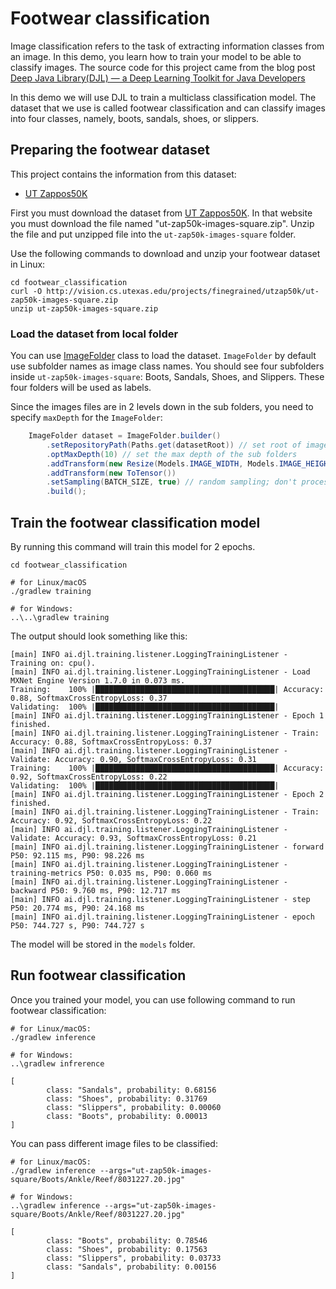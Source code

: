 # Footwear classification

Image classification refers to the task of extracting information classes from an image. In this demo, you learn how
to train your model to be able to classify images. The source code for this project came from the blog post
[Deep Java Library(DJL) — a Deep Learning Toolkit for Java Developers](https://towardsdatascience.com/deep-java-library-djl-a-deep-learning-toolkit-for-java-developers-55d5a45bca7e)

In this demo we will use DJL to train a multiclass classification model. The dataset that we use is called
footwear classification and can classify images into four classes, namely, boots, sandals, shoes, or slippers.

## Preparing the footwear dataset

This project contains the information from this dataset:
- [UT Zappos50K](http://vision.cs.utexas.edu/projects/finegrained/utzap50k/)

First you must download the dataset from [UT Zappos50K](http://vision.cs.utexas.edu/projects/finegrained/utzap50k/). In
that website you must download the file named "ut-zap50k-images-square.zip". Unzip the file and put unzipped file
into the `ut-zap50k-images-square` folder.

Use the following commands to download and unzip your footwear dataset in Linux:

```shell
cd footwear_classification
curl -O http://vision.cs.utexas.edu/projects/finegrained/utzap50k/ut-zap50k-images-square.zip
unzip ut-zap50k-images-square.zip
```

### Load the dataset from local folder

You can use [ImageFolder](https://javadoc.io/ai/djl/api/dataset/ImageFolder) class to load the dataset.
`ImageFolder` by default use subfolder names as image class names. You should see four subfolders inside
`ut-zap50k-images-square`: Boots, Sandals, Shoes, and Slippers. These four folders will be used as labels.

Since the images files are in 2 levels down in the sub folders, you need to specify `maxDepth` for
the `ImageFolder`:

```java
    ImageFolder dataset = ImageFolder.builder()
        .setRepositoryPath(Paths.get(datasetRoot)) // set root of image folder
        .optMaxDepth(10) // set the max depth of the sub folders
        .addTransform(new Resize(Models.IMAGE_WIDTH, Models.IMAGE_HEIGHT))
        .addTransform(new ToTensor())
        .setSampling(BATCH_SIZE, true) // random sampling; don't process the data in order
        .build();
```


## Train the footwear classification model

By running this command will train this model for 2 epochs.

```shell
cd footwear_classification

# for Linux/macOS
./gradlew training

# for Windows:
..\..\gradlew training
```

The output should look something like this:

```
[main] INFO ai.djl.training.listener.LoggingTrainingListener - Training on: cpu().
[main] INFO ai.djl.training.listener.LoggingTrainingListener - Load MXNet Engine Version 1.7.0 in 0.073 ms.
Training:    100% |████████████████████████████████████████| Accuracy: 0.88, SoftmaxCrossEntropyLoss: 0.37
Validating:  100% |████████████████████████████████████████|
[main] INFO ai.djl.training.listener.LoggingTrainingListener - Epoch 1 finished.
[main] INFO ai.djl.training.listener.LoggingTrainingListener - Train: Accuracy: 0.88, SoftmaxCrossEntropyLoss: 0.37
[main] INFO ai.djl.training.listener.LoggingTrainingListener - Validate: Accuracy: 0.90, SoftmaxCrossEntropyLoss: 0.31
Training:    100% |████████████████████████████████████████| Accuracy: 0.92, SoftmaxCrossEntropyLoss: 0.22
Validating:  100% |████████████████████████████████████████|
[main] INFO ai.djl.training.listener.LoggingTrainingListener - Epoch 2 finished.
[main] INFO ai.djl.training.listener.LoggingTrainingListener - Train: Accuracy: 0.92, SoftmaxCrossEntropyLoss: 0.22
[main] INFO ai.djl.training.listener.LoggingTrainingListener - Validate: Accuracy: 0.93, SoftmaxCrossEntropyLoss: 0.21
[main] INFO ai.djl.training.listener.LoggingTrainingListener - forward P50: 92.115 ms, P90: 98.226 ms
[main] INFO ai.djl.training.listener.LoggingTrainingListener - training-metrics P50: 0.035 ms, P90: 0.060 ms
[main] INFO ai.djl.training.listener.LoggingTrainingListener - backward P50: 9.760 ms, P90: 12.717 ms
[main] INFO ai.djl.training.listener.LoggingTrainingListener - step P50: 20.774 ms, P90: 24.168 ms
[main] INFO ai.djl.training.listener.LoggingTrainingListener - epoch P50: 744.727 s, P90: 744.727 s
```
The model will be stored in the  `models` folder.

## Run footwear classification

Once you trained your model, you can use following command to run footwear classification:

```shell
# for Linux/macOS:
./gradlew inference

# for Windows:
..\gradlew infrerence

[
        class: "Sandals", probability: 0.68156
        class: "Shoes", probability: 0.31769
        class: "Slippers", probability: 0.00060
        class: "Boots", probability: 0.00013
]
```

You can pass different image files to be classified:
```shell
# for Linux/macOS:
./gradlew inference --args="ut-zap50k-images-square/Boots/Ankle/Reef/8031227.20.jpg"

# for Windows:
..\gradlew inference --args="ut-zap50k-images-square/Boots/Ankle/Reef/8031227.20.jpg"

[
        class: "Boots", probability: 0.78546
        class: "Shoes", probability: 0.17563
        class: "Slippers", probability: 0.03733
        class: "Sandals", probability: 0.00156
]
```
